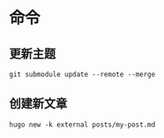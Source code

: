 # 命令

## 更新主题

```shell
git submodule update --remote --merge
```

## 创建新文章

```shell
hugo new -k external posts/my-post.md
```
